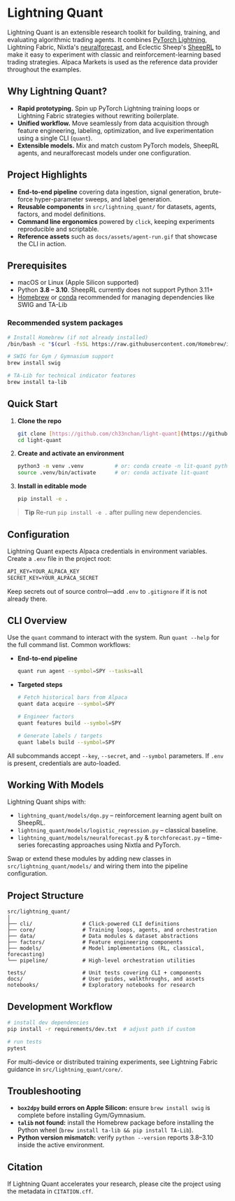 # Lightning Quant

Lightning Quant is an extensible research toolkit for building, training, and evaluating algorithmic trading agents. It combines [PyTorch Lightning](https://lightning.ai/), Lightning Fabric, Nixtla's [neuralforecast](https://github.com/Nixtla/neuralforecast), and Eclectic Sheep's [SheepRL](https://github.com/Eclectic-Sheep/sheeprl) to make it easy to experiment with classic and reinforcement-learning based trading strategies. Alpaca Markets is used as the reference data provider throughout the examples.

## Why Lightning Quant?

- **Rapid prototyping.** Spin up PyTorch Lightning training loops or Lightning Fabric strategies without rewriting boilerplate.
- **Unified workflow.** Move seamlessly from data acquisition through feature engineering, labeling, optimization, and live experimentation using a single CLI (`quant`).
- **Extensible models.** Mix and match custom PyTorch models, SheepRL agents, and neuralforecast models under one configuration.

## Project Highlights

- **End-to-end pipeline** covering data ingestion, signal generation, brute-force hyper-parameter sweeps, and label generation.
- **Reusable components** in `src/lightning_quant/` for datasets, agents, factors, and model definitions.
- **Command line ergonomics** powered by `click`, keeping experiments reproducible and scriptable.
- **Reference assets** such as `docs/assets/agent-run.gif` that showcase the CLI in action.

## Prerequisites

- macOS or Linux (Apple Silicon supported)
- Python **3.8 – 3.10**. SheepRL currently does not support Python 3.11+
- [Homebrew](https://brew.sh/) or [conda](https://docs.conda.io/en/latest/) recommended for managing dependencies like SWIG and TA-Lib

### Recommended system packages

```sh
# Install Homebrew (if not already installed)
/bin/bash -c "$(curl -fsSL https://raw.githubusercontent.com/Homebrew/install/HEAD/install.sh)"

# SWIG for Gym / Gymnasium support
brew install swig

# TA-Lib for technical indicator features
brew install ta-lib
```

## Quick Start

1. **Clone the repo**
   ```sh
   git clone [https://github.com/ch33nchan/light-quant](https://github.com/ch33nchan/light-quant)
   cd light-quant
   ```
2. **Create and activate an environment**
   ```sh
   python3 -m venv .venv          # or: conda create -n lit-quant python=3.10
   source .venv/bin/activate      # or: conda activate lit-quant
   ```
3. **Install in editable mode**
   ```sh
   pip install -e .
   ```

> **Tip**
> Re-run `pip install -e .` after pulling new dependencies.

## Configuration

Lightning Quant expects Alpaca credentials in environment variables. Create a `.env` file in the project root:

```txt
API_KEY=YOUR_ALPACA_KEY
SECRET_KEY=YOUR_ALPACA_SECRET
```

Keep secrets out of source control—add `.env` to `.gitignore` if it is not already there.

## CLI Overview

Use the `quant` command to interact with the system. Run `quant --help` for the full command list. Common workflows:

- **End-to-end pipeline**
  ```sh
  quant run agent --symbol=SPY --tasks=all
  ```
- **Targeted steps**
  ```sh
  # Fetch historical bars from Alpaca
  quant data acquire --symbol=SPY

  # Engineer factors
  quant features build --symbol=SPY

  # Generate labels / targets
  quant labels build --symbol=SPY
  ```

All subcommands accept `--key`, `--secret`, and `--symbol` parameters. If `.env` is present, credentials are auto-loaded.

## Working With Models

Lightning Quant ships with:

- `lightning_quant/models/dqn.py` – reinforcement learning agent built on SheepRL.
- `lightning_quant/models/logistic_regression.py` – classical baseline.
- `lightning_quant/models/neuralforecast.py` & `torchforecast.py` – time-series forecasting approaches using Nixtla and PyTorch.

Swap or extend these modules by adding new classes in `src/lightning_quant/models/` and wiring them into the pipeline configuration.

## Project Structure

```text
src/lightning_quant/
│
├── cli/                # Click-powered CLI definitions
├── core/               # Training loops, agents, and orchestration
├── data/               # Data modules & dataset abstractions
├── factors/            # Feature engineering components
├── models/             # Model implementations (RL, classical, forecasting)
└── pipeline/           # High-level orchestration utilities

tests/                  # Unit tests covering CLI + components
docs/                   # User guides, walkthroughs, and assets
notebooks/              # Exploratory notebooks for research
```

## Development Workflow

```sh
# install dev dependencies
pip install -r requirements/dev.txt  # adjust path if custom

# run tests
pytest
```

For multi-device or distributed training experiments, see Lightning Fabric guidance in `src/lightning_quant/core/`.

## Troubleshooting

- **`box2dpy` build errors on Apple Silicon:** ensure `brew install swig` is complete before installing Gym/Gymnasium.
- **`talib` not found:** install the Homebrew package before installing the Python wheel (`brew install ta-lib && pip install TA-Lib`).
- **Python version mismatch:** verify `python --version` reports 3.8–3.10 inside the active environment.

## Citation

If Lightning Quant accelerates your research, please cite the project using the metadata in `CITATION.cff`.
        
